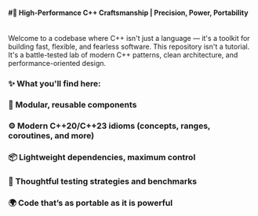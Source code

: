 <h4>#🚀 High-Performance C++ Craftsmanship | Precision, Power, Portability</h4><br>
Welcome to a codebase where C++ isn't just a language — it's a toolkit for building fast, flexible, and fearless software. This repository isn't a tutorial. It's a battle-tested lab of modern C++ patterns, clean architecture, and performance-oriented design.

<h3>✨ What you'll find here:</h3>

<h3>🧩 Modular, reusable components</h3>

<h3>⚙️ Modern C++20/C++23 idioms (concepts, ranges, coroutines, and more)</h3>

<h3>📦 Lightweight dependencies, maximum control</h3>

<h3>🧪 Thoughtful testing strategies and benchmarks</h3>

<h3>🌍 Code that’s as portable as it is powerful</h3>

